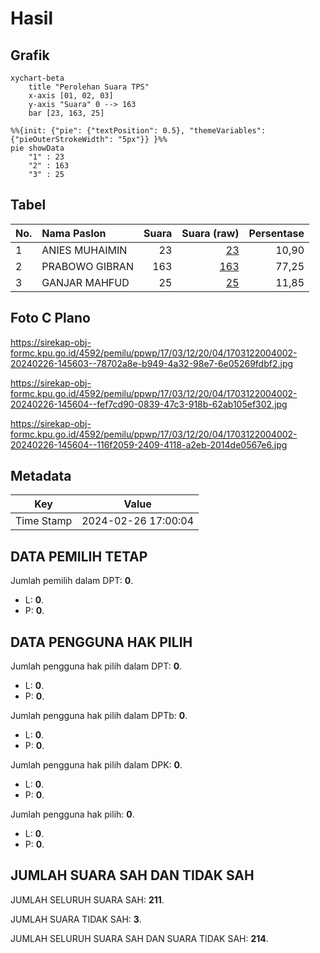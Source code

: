 # Hasil

## Grafik

```mermaid
xychart-beta
    title "Perolehan Suara TPS"
    x-axis [01, 02, 03]
    y-axis "Suara" 0 --> 163
    bar [23, 163, 25]
```

```mermaid
%%{init: {"pie": {"textPosition": 0.5}, "themeVariables": {"pieOuterStrokeWidth": "5px"}} }%%
pie showData
    "1" : 23
    "2" : 163
    "3" : 25
```

## Tabel

| No. | Nama Paslon    | Suara | Suara (raw) | Persentase |
|:--- |:-------------- | -----:| -----------:| ----------:|
| 1   | ANIES MUHAIMIN | 23    | [23][p-1]   | 10,90      |
| 2   | PRABOWO GIBRAN | 163   | [163][p-2]  | 77,25      |
| 3   | GANJAR MAHFUD  | 25    | [25][p-3]   | 11,85      |


[p-1]: https://github.com/gigit-pemilu/pemilu-2024-17-bengkulu/blob/main/pilpres/hitung-suara/sub/17-bengkulu/sub/03-bengkulu-utara/sub/12-ketahun/sub/2004-kuala-langi/sub/002-tps/sub/paslon-1.txt
[p-2]: https://github.com/gigit-pemilu/pemilu-2024-17-bengkulu/blob/main/pilpres/hitung-suara/sub/17-bengkulu/sub/03-bengkulu-utara/sub/12-ketahun/sub/2004-kuala-langi/sub/002-tps/sub/paslon-2.txt
[p-3]: https://github.com/gigit-pemilu/pemilu-2024-17-bengkulu/blob/main/pilpres/hitung-suara/sub/17-bengkulu/sub/03-bengkulu-utara/sub/12-ketahun/sub/2004-kuala-langi/sub/002-tps/sub/paslon-3.txt

## Foto C Plano

https://sirekap-obj-formc.kpu.go.id/4592/pemilu/ppwp/17/03/12/20/04/1703122004002-20240226-145603--78702a8e-b949-4a32-98e7-6e05269fdbf2.jpg

https://sirekap-obj-formc.kpu.go.id/4592/pemilu/ppwp/17/03/12/20/04/1703122004002-20240226-145604--fef7cd90-0839-47c3-918b-62ab105ef302.jpg

https://sirekap-obj-formc.kpu.go.id/4592/pemilu/ppwp/17/03/12/20/04/1703122004002-20240226-145604--116f2059-2409-4118-a2eb-2014de0567e6.jpg


## Metadata

| Key        | Value               |
| ---------- | ------------------- |
| Time Stamp | 2024-02-26 17:00:04 |


## DATA PEMILIH TETAP

Jumlah pemilih dalam DPT: **0**.
 * L: **0**.
 * P: **0**.

## DATA PENGGUNA HAK PILIH

Jumlah pengguna hak pilih dalam DPT: **0**.
 * L: **0**.
 * P: **0**.

Jumlah pengguna hak pilih dalam DPTb: **0**.
 * L: **0**.
 * P: **0**.

Jumlah pengguna hak pilih dalam DPK: **0**.
 * L: **0**.
 * P: **0**.

Jumlah pengguna hak pilih: **0**.
 * L: **0**.
 * P: **0**.

## JUMLAH SUARA SAH DAN TIDAK SAH

JUMLAH SELURUH SUARA SAH: **211**.

JUMLAH SUARA TIDAK SAH: **3**.

JUMLAH SELURUH SUARA SAH DAN SUARA TIDAK SAH: **214**.


